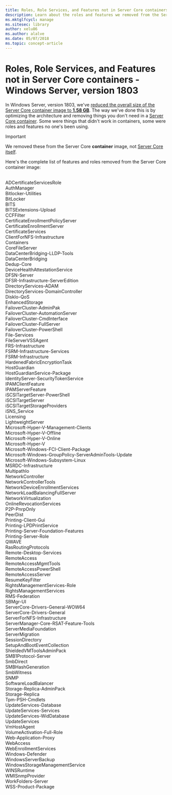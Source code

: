 ```yaml
---
title: Roles, Role Services, and Features not in Server Core containers - Windows Server, version 1803
description: Learn about the roles and features we removed from the Server Core container image for Windows Server.
ms.mktglfcycl: manage
ms.sitesec: library
author: xelu86
ms.author: alalve
ms.date: 05/07/2018
ms.topic: concept-article
---
```

# Roles, Role Services, and Features not in Server Core containers - Windows Server, version 1803



In Windows Server, version 1803, we've [reduced the overall size of the Server Core container image to **1.58 GB**](https://blogs.technet.microsoft.com/virtualization/2018/01/22/a-smaller-windows-server-core-container-with-better-application-compatibility/). The way we've done this is by optimizing the architecture and removing things you don't need in a [Server Core container](/virtualization/windowscontainers/about/). Some were things that didn't work in containers, some were roles and features no one's been using.

> [!IMPORTANT]
> We removed these from the Server Core **container** image, not [Server Core itself](server-core-roles-and-services.md).

Here's the complete list of features and roles removed from the Server Core container image:

<div>

<br>ADCertificateServicesRole
<br>AuthManager
<br>Bitlocker-Utilities
<br>BitLocker
<br>BITS
<br>BITSExtensions-Upload
<br>CCFFilter
<br>CertificateEnrollmentPolicyServer
<br>CertificateEnrollmentServer
<br>CertificateServices
<br>ClientForNFS-Infrastructure
<br>Containers
<br>CoreFileServer
<br>DataCenterBridging-LLDP-Tools
<br>DataCenterBridging
<br>Dedup-Core
<br>DeviceHealthAttestationService
<br>DFSN-Server
<br>DFSR-Infrastructure-ServerEdition
<br>DirectoryServices-ADAM
<br>DirectoryServices-DomainController
<br>DiskIo-QoS
<br>EnhancedStorage
<br>FailoverCluster-AdminPak
<br>FailoverCluster-AutomationServer
<br>FailoverCluster-CmdInterface
<br>FailoverCluster-FullServer
<br>FailoverCluster-PowerShell
<br>File-Services
<br>FileServerVSSAgent
<br>FRS-Infrastructure
<br>FSRM-Infrastructure-Services
<br>FSRM-Infrastructure
<br>HardenedFabricEncryptionTask
<br>HostGuardian
<br>HostGuardianService-Package
<br>IdentityServer-SecurityTokenService
<br>IPAMClientFeature
<br>IPAMServerFeature
<br>iSCSITargetServer-PowerShell
<br>iSCSITargetServer
<br>iSCSITargetStorageProviders
<br>iSNS_Service
<br>Licensing
<br>LightweightServer
<br>Microsoft-Hyper-V-Management-Clients
<br>Microsoft-Hyper-V-Offline
<br>Microsoft-Hyper-V-Online
<br>Microsoft-Hyper-V
<br>Microsoft-Windows-FCI-Client-Package
<br>Microsoft-Windows-GroupPolicy-ServerAdminTools-Update
<br>Microsoft-Windows-Subsystem-Linux
<br>MSRDC-Infrastructure
<br>MultipathIo
<br>NetworkController
<br>NetworkControllerTools
<br>NetworkDeviceEnrollmentServices
<br>NetworkLoadBalancingFullServer
<br>NetworkVirtualization
<br>OnlineRevocationServices
<br>P2P-PnrpOnly
<br>PeerDist
<br>Printing-Client-Gui
<br>Printing-LPDPrintService
<br>Printing-Server-Foundation-Features
<br>Printing-Server-Role
<br>QWAVE
<br>RasRoutingProtocols
<br>Remote-Desktop-Services
<br>RemoteAccess
<br>RemoteAccessMgmtTools
<br>RemoteAccessPowerShell
<br>RemoteAccessServer
<br>ResumeKeyFilter
<br>RightsManagementServices-Role
<br>RightsManagementServices
<br>RMS-Federation
<br>SBMgr-UI
<br>ServerCore-Drivers-General-WOW64
<br>ServerCore-Drivers-General
<br>ServerForNFS-Infrastructure
<br>ServerManager-Core-RSAT-Feature-Tools
<br>ServerMediaFoundation
<br>ServerMigration
<br>SessionDirectory
<br>SetupAndBootEventCollection
<br>ShieldedVMToolsAdminPack
<br>SMB1Protocol-Server
<br>SmbDirect
<br>SMBHashGeneration
<br>SmbWitness
<br>SNMP
<br>SoftwareLoadBalancer
<br>Storage-Replica-AdminPack
<br>Storage-Replica
<br>Tpm-PSH-Cmdlets
<br>UpdateServices-Database
<br>UpdateServices-Services
<br>UpdateServices-WidDatabase
<br>UpdateServices
<br>VmHostAgent
<br>VolumeActivation-Full-Role
<br>Web-Application-Proxy
<br>WebAccess
<br>WebEnrollmentServices
<br>Windows-Defender
<br>WindowsServerBackup
<br>WindowsStorageManagementService
<br>WINSRuntime
<br>WMISnmpProvider
<br>WorkFolders-Server
<br>WSS-Product-Package

</div>
